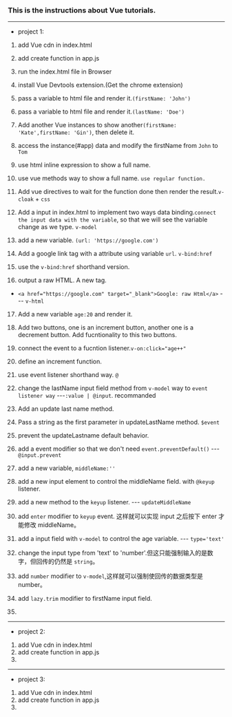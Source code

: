 ### This is the instructions about Vue tutorials.

---

- project 1:

1. add Vue cdn in index.html
2. add create function in app.js
3. run the index.html file in Browser
4. install Vue Devtools extension.(Get the chrome extension)

5. pass a variable to html file and render it.`(firstName: 'John')`
6. pass a variable to html file and render it.`(lastName: 'Doe')`

7. Add another Vue instances to show another`(firstName: 'Kate',firstName: 'Gin')`, then delete it.

8. access the instance(#app) data and modify the firstName from `John` to `Tom`

9. use html inline expression to show a full name.

10. use vue methods way to show a full name. `use regular function.`

11. Add vue directives to wait for the function done then render the result.`v-cloak` + `css`

12. Add a input in index.html to implement two ways data binding.`connect the input data with the variable`, so that we will see the variable change as we type. `v-model`

13. add a new variable. `(url: 'https://google.com')`

14. Add a google link <a> tag with a attribute using variable `url`. `v-bind:href`

15. use the `v-bind:href` shorthand version.

16. output a raw HTML. A new <a> tag.

- `<a href="https://google.com" target="_blank">Google: raw Html</a>` --- `v-html`

17. Add a new variable `age:20` and render it.

18. Add two buttons, one is an increment button, another one is a decrement button. Add fucntionality to this two buttons.

19. connect the event to a fucntion listener.`v-on:click="age++"`

20. define an increment function.

21. use event listener shorthand way. `@`

22. change the lastName input field method from `v-model` way to `event listener way` ---`:value | @input`. recommanded

23. Add an update last name method.

24. Pass a string as the first parameter in updateLastName method. `$event`

25. prevent the updateLastname default behavior.

26. add a event modifier so that we don't need `event.preventDefault()` --- `@input.prevent`

27. add a new variable, `middleName:''`

28. add a new input element to control the middleName field. with `@keyup` listener.

29. add a new method to the `keyup` listener. --- `updateMiddleName`

30. add `enter` modifier to `keyup` event. 这样就可以实现 input 之后按下 enter 才能修改 middleName。

31. add a input field with `v-model` to control the age variable. --- `type='text'`

32. change the input type from 'text' to 'number'.但这只能强制输入的是数字，但回传的仍然是 `string`。

33. add `number` modifier to `v-model`,这样就可以强制使回传的数据类型是 number。

34. add `lazy.trim` modifier to firstName input field.

35. 

---

- project 2:

1. add Vue cdn in index.html
2. add create function in app.js
3.

---

- project 3:

1. add Vue cdn in index.html
2. add create function in app.js
3.
